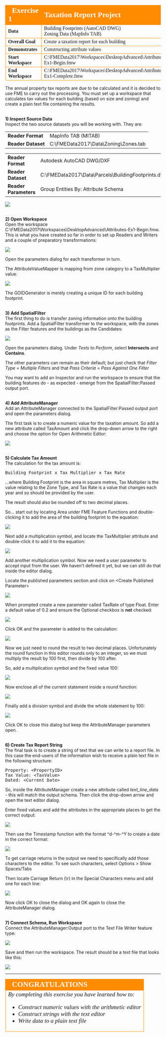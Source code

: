 <!--Exercise Section-->
<!--NB: In GitBook world we don't give a number to exercises-->

<table style="border-spacing: 0px;border-collapse: collapse;font-family:serif">
<tr>
<td style="vertical-align:middle;background-color:darkorange;border: 2px solid darkorange">
<i class="fa fa-cogs fa-lg fa-pull-left fa-fw" style="color:white;padding-right: 12px;vertical-align:text-top"></i>
<span style="color:white;font-size:x-large;font-weight: bold">Exercise 1</span>
</td>
<td style="border: 2px solid darkorange;background-color:darkorange;color:white">
<span style="color:white;font-size:x-large;font-weight: bold">Taxation Report Project</span>
</td>
</tr>

<tr>
<td style="border: 1px solid darkorange; font-weight: bold">Data</td>
<td style="border: 1px solid darkorange">Building Footprints (AutoCAD DWG)<br>Zoning Data (MapInfo TAB)</td>
</tr>

<tr>
<td style="border: 1px solid darkorange; font-weight: bold">Overall Goal</td>
<td style="border: 1px solid darkorange">Create a taxation report for each building</td>
</tr>

<tr>
<td style="border: 1px solid darkorange; font-weight: bold">Demonstrates</td>
<td style="border: 1px solid darkorange">Constructing attribute values</td>
</tr>

<tr>
<td style="border: 1px solid darkorange; font-weight: bold">Start Workspace</td>
<td style="border: 1px solid darkorange">C:\FMEData2017\Workspaces\DesktopAdvanced\Attributes-Ex1-Begin.fmw</td>
</tr>

<tr>
<td style="border: 1px solid darkorange; font-weight: bold">End Workspace</td>
<td style="border: 1px solid darkorange">C:\FMEData2017\Workspaces\DesktopAdvanced\Attributes-Ex1-Complete.fmw</td>
</tr>

</table>

The annual property tax reports are due to be calculated and it is decided to use FME to carry out the processing. You must set up a workspace that calculates tax values for each building (based on size and zoning) and create a plain text file containing the results.


<br>**1) Inspect Source Data**
<br>Inspect the two source datasets you will be working with. They are:

<table style="border: 0px">

<tr>
<td style="font-weight: bold">Reader Format</td>
<td style="">MapInfo TAB (MITAB)</td>
</tr>

<tr>
<td style="font-weight: bold">Reader Dataset</td>
<td style="">C:\FMEData2017\Data\Zoning\Zones.tab</td>
</tr>

</table>

<table style="border: 0px">

<tr>
<td style="font-weight: bold">Reader Format</td>
<td style="">Autodesk AutoCAD DWG/DXF</td>
</tr>

<tr>
<td style="font-weight: bold">Reader Dataset</td>
<td style="">C:\FMEData2017\Data\Parcels\BuildingFootprints.dwg</td>
</tr>

<tr>
<td style="font-weight: bold">Reader Parameters</td>
<td style="">Group Entities By: Attribute Schema</td>
</tr>

</table>

![](./Images/Img5.65.Ex1.InitialDatapng.png)


<br>**2) Open Workspace**
<br>Open the workspace C:\FMEData2017\Workspaces\DesktopAdvanced\Attributes-Ex1-Begin.fmw. This is what you have created so far in order to set up Readers and Writers and a couple of preparatory transformations:

![](./Images/Img5.64.Ex1.InitialWorkspace.png)

Open the parameters dialog for each transformer in turn.

The AttributeValueMapper is mapping from zone category to a TaxMultiplier value:

![](./Images/Img5.66.Ex1.AttributeValueMapperParams.png)

The GOIDGenerator is merely creating a unique ID for each building footprint.



<br>**3) Add SpatialFilter**
<br>The first thing to do is transfer zoning information onto the building footprints. Add a SpatialFilter transformer to the workspace, with the zones as the Filter features and the buildings as the Candidates:

![](./Images/Img5.67.Ex1.SpatialFilterOnCanvas.png)

Open the parameters dialog. Under *Tests to Perform*, select **Intersects** and **Contains**.

The other parameters can remain as their default; but just check that *Filter Type = Multiple Filters* and that *Pass Criteria = Pass Against One Filter*

You may want to add an Inspector and run the workspace to ensure that the building features do - as expected - emerge from the SpatialFilter:Passed output port.


<br>**4) Add AttributeManager**
<br>Add an AttributeManager connected to the SpatialFilter:Passed output port and open the parameters dialog.

The first task is to create a numeric value for the taxation amount. So add a new attribute called TaxAmount and click the drop-down arrow to the right and choose the option for Open Arithmetic Editor:

![](./Images/Img5.68.Ex1.OpenArithmeticEditorOption.png)


<br>**5) Calculate Tax Amount**
<br>The calculation for the tax amount is:

<pre>
Building Footprint x Tax Multiplier x Tax Rate
</pre>

...where Building Footprint is the area in square metres, Tax Multiplier is the value relating to the Zone Type, and Tax Rate is a value that changes each year and so should be provided by the user.

The result should also be rounded off to two decimal places.

So... start out by locating Area under FME Feature Functions and double-clicking it to add the area of the building footprint to the equation:

![](./Images/Img5.69.Ex1.EquationAreaValue.png)

Next add a multiplication symbol, and locate the TaxMultiplier attribute and double-click it to add it to the equation:

![](./Images/Img5.70.Ex1.EquationTaxMultiplierValue.png)

Add another multiplication symbol. Now we need a user parameter to accept input from the user. We haven't defined it yet, but we can still do that inside the editor dialog.

Locate the published parameters section and click on &lt;Create Published Parameter&gt;

![](./Images/Img5.71.Ex1.EquationTaxRateValue.png)

When prompted create a new parameter called TaxRate of type Float. Enter a default value of 0.2 and ensure the Optional checkbox is **not** checked:

![](./Images/Img5.72.Ex1.TaxRateUserParam.png)

Click OK and the parameter is added to the calculation:

![](./Images/Img5.73.Ex1.EquationTaxRateValue.png)

Now we just need to round the result to two decimal places. Unfortunately the round function in this editor rounds only to an integer, so we must multiply the result by 100 first, then divide by 100 after.

So, add a multiplication symbol and the fixed value 100:

![](./Images/Img5.74.Ex1.EquationRoundingMultiplier.png)

Now enclose all of the current statement inside a round function:

![](./Images/Img5.75.Ex1.EquationRoundFunction.png)

Finally add a division symbol and divide the whole statement by 100:

![](./Images/Img5.76.Ex1.EquationRoundingDivider.png)

Click OK to close this dialog but keep the AttributeManager parameters open.


<br>**6) Create Tax Report String**
<br>The final task is to create a string of text that we can write to a report file. In this case the end-users of the information wish to receive a plain text file in the following structure:

<pre>
Property: &lt;PropertyID&gt;
Tax Value: &lt;TaxValue&gt;
Dated: &lt;Current Date&gt;
</pre>

So, inside the AttributeManager create a new attribute called *text&#95;line&#95;data* - this will match the output schema. Then click the drop-down arrow and open the text editor dialog.

Enter fixed values and add the attributes in the appropriate places to get the correct output:

![](./Images/Img5.80.Ex1.StringCreationInitial.png)

Then use the Timestamp function with the format ^d-^m-^Y to create a date in the correct format:

![](./Images/Img5.77.Ex1.StringCreationInitial.png)

To get carriage returns in the output we need to specifically add those characters to the editor. To see such characters, select Options &gt; Show Spaces/Tabs

Then locate Carriage Return (\r) in the Special Characters menu and add one for each line:

![](./Images/Img5.78.Ex1.StringCreationCarriageReturn.png)

Now click OK to close the dialog and OK again to close the AttributeManager dialog.


<br>**7) Connect Schema, Run Workspace**
<br>Connect the AttributeManager:Output port to the Text File Writer feature type:

![](./Images/Img5.79.Ex1.MappedSchema.png)

Save and then run the workspace. The result should be a text file that looks like this:

![](./Images/Img5.81.Ex1.FinalOutput.png)

---

<!--Exercise Congratulations Section--> 

<table style="border-spacing: 0px">
<tr>
<td style="vertical-align:middle;background-color:darkorange;border: 2px solid darkorange">
<i class="fa fa-thumbs-o-up fa-lg fa-pull-left fa-fw" style="color:white;padding-right: 12px;vertical-align:text-top"></i>
<span style="color:white;font-size:x-large;font-weight: bold;font-family:serif">CONGRATULATIONS</span>
</td>
</tr>

<tr>
<td style="border: 1px solid darkorange">
<span style="font-family:serif; font-style:italic; font-size:larger">
By completing this exercise you have learned how to:
<ul><li>Construct numeric values with the arithmetic editor</li>
<li>Construct strings with the text editor</li>
<li>Write data to a plain text file</li></ul>
</span>
</td>
</tr>
</table>